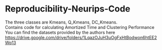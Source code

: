 # Reproducibility-Neurips-Code
The three classes are Kmeans, Q_Kmeans, DC_Kmeans.<br>
Contains code for calculating Amortized Time and Clustering Performance <br>
You can find the datasets provided by the authors here <br>
https://drive.google.com/drive/folders/1LqazOJuH3uOgFxHtBodwon6htEE2Wq13
